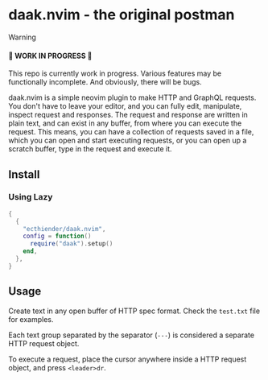 # daak.nvim - the original postman

> [!WARNING]
> #### 🚧  WORK IN PROGRESS 🚧
> This repo is currently work in progress. Various features may be functionally
> incomplete. And obviously, there will be bugs.

daak.nvim is a simple neovim plugin to make HTTP and GraphQL requests. You don't
have to leave your editor, and you can fully edit, manipulate, inspect request
and responses. The request and response are written in plain text, and can exist
in any buffer, from where you can execute the request. This means, you can have
a collection of requests saved in a file, which you can open and start executing
requests, or you can open up a scratch buffer, type in the request and execute
it.

## Install

### Using Lazy

```lua
{
  {
    "ecthiender/daak.nvim",
    config = function()
      require("daak").setup()
    end,
  },
}
```

## Usage

Create text in any open buffer of HTTP spec format. Check the `test.txt` file
for examples.

Each text group separated by the separator (`---`) is considered a separate
HTTP request object.

To execute a request, place the cursor anywhere inside a HTTP request object,
and press `<leader>dr`.
